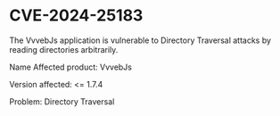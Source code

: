 # CVE-2024-25183
The VvvebJs application is vulnerable to Directory Traversal attacks by reading directories arbitrarily.

Name Affected product: VvvebJs

Version affected: <= 1.7.4

Problem: Directory Traversal
